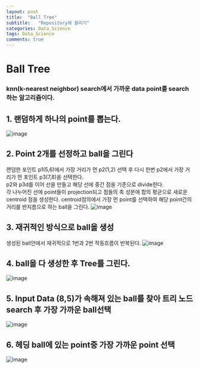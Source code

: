 ```yaml
---
layout: post
title:  "Ball Tree"
subtitle:   "Repository에 올리기"
categories: Data_Science
tags: Data_Science
comments: true
---
```


# Ball Tree 
### knn(k-nearest neighbor) search에서 가까운 data point를 search하는 알고리즘이다. 

## 1. 랜덤하게 하나의 point를 뽑는다.
![image](https://user-images.githubusercontent.com/70193130/202430155-d08a7132-e4f5-413e-a97c-8d9da279dd9b.png)
## 2. Point 2개를 선정하고 ball을 그린다
랜덤한 포인트 p1(5,6)에서 가장 거리가 먼 p2(1,2) 선택 후 다시 한번 p2에서 가장 거리가 먼 포인트 p3(7,8)을 선택한다.  
p2와 p3d를 이어 선을 만들고 해당 선에 중간 점을 기준으로 divide한다.  
각 나누어진 선에 point들이 projection되고 점들의 축 성분에 합의 평균으로 새로운 centroid 점을 생성한다. 
centroid점의에서 가장 먼 point를 선택하여 해당 point간의 거리를 반지름으로 하는 ball을 그린다. 
![image](https://user-images.githubusercontent.com/70193130/202430166-dda87060-3272-4cf2-8969-9606ee1832c2.png)
## 3. 재귀적인 방식으로 ball을 생성
생성된 ball안에서 재귀적으로 1번과 2번 작동흐름이 반복된다.
![image](https://user-images.githubusercontent.com/70193130/202430176-7bca7fb4-1051-4554-8eac-997925b7e402.png)
## 4. ball을 다 생성한 후 Tree를 그린다. 
![image](https://user-images.githubusercontent.com/70193130/202430200-f32f320d-0744-44c7-b1de-770113ba5bc9.png)
## 5. Input Data (8,5)가 속해져 있는 ball를 찾아 트리 노드search 후 가장 가까운 ball선택
![image](https://user-images.githubusercontent.com/70193130/202430214-88b836c8-26c6-4436-bc1e-d0c4a885f127.png)
## 6. 헤딩 ball에 있는 point중 가장 가까운 point 선택
![image](https://user-images.githubusercontent.com/70193130/202430244-120031b1-a2ef-4cab-ab93-8cd04e8adac5.png)
